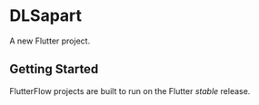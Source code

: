 # DLSapart

A new Flutter project.

## Getting Started

FlutterFlow projects are built to run on the Flutter _stable_ release.
